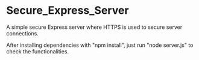 # Secure_Express_Server
A simple secure Express server where HTTPS is used to secure server connections.

After installing dependencies with "npm install", just run "node server.js" to check the functionalities.
